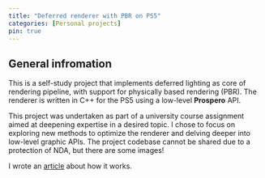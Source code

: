 ```yaml
---
title: "Deferred renderer with PBR on PS5"
categories: [Personal projects]
pin: true
---
```


## General infromation

This is a self-study project that implements deferred lighting as core of rendering pipeline, with support for physically based rendering (PBR). The renderer is written in C++ for the PS5 using a low-level **Prospero** API.

This project was undertaken as part of a university course assignment aimed at deepening expertise in a desired topic. I chose to focus on exploring new methods to optimize the renderer and delving deeper into low-level graphic APIs.
The project codebase cannot be shared due to a protection of NDA, but there are some images!

I wrote an [article](/posts/Deferred_renderer_article) about how it works.